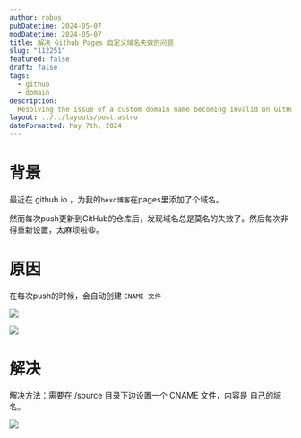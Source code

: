 ```yaml
---
author: robus
pubDatetime: 2024-05-07
modDatetime: 2024-05-07
title: 解决 Github Pages 自定义域名失效的问题
slug: "112251"
featured: false
draft: false
tags:
  - github
  - domain
description:
  Resolving the issue of a custom domain name becoming invalid on GitHub Pages.
layout: ../../layouts/post.astro
dateFormatted: May 7th, 2024
--- 
```


# 背景

最近在 github.io ，为我的`hexo博客`在pages里添加了个域名。

然而每次push更新到GitHub的仓库后，发现域名总是莫名的失效了。然后每次非得重新设置，太麻烦啦😩。

# 原因

在每次push的时候，会自动创建 `CNAME 文件`

![](https://img2.funning.top/file/37643d8affb8675698a09.png)

![](https://img2.funning.top/file/f97501f6713b81108bf1f.png)

# 解决

解决方法：需要在 /source 目录下边设置一个 CNAME 文件，内容是 自己的域名。

![](https://img2.funning.top/file/01f18d002b2fcf076cad1.png)
